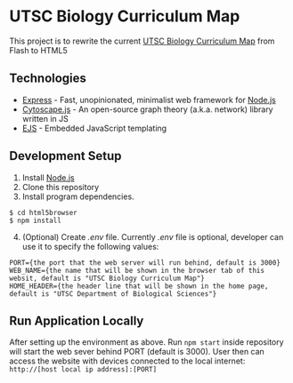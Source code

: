 # UTSC Biology Curriculum Map

This project is to rewrite the current [UTSC Biology Curriculum Map](https://www.utsc.utoronto.ca/biosci/sites/utsc.utoronto.ca.biosci/files/docs/bio_curr_map.html) from Flash to HTML5

## Technologies
* [Express](https://expressjs.com/) - Fast, unopinionated, minimalist web framework for [Node.js](https://nodejs.org/en/)
* [Cytoscape.js](http://js.cytoscape.org/) - An open-source graph theory (a.k.a. network) library written in JS
* [EJS](https://ejs.co/) - Embedded JavaScript templating

## Development Setup
1. Install [Node.js](https://nodejs.org/en/)
2. Clone this repository
3. Install program dependencies.
```
$ cd html5browser
$ npm install
```
4. (Optional) Create _.env_ file. Currently  _.env_ file is optional, developer can use it to specify the following values:
```
PORT={the port that the web server will run behind, default is 3000}
WEB_NAME={the name that will be shown in the browser tab of this websit, default is "UTSC Biology Curriculum Map"}
HOME_HEADER={the header line that will be shown in the home page, default is "UTSC Department of Biological Sciences"}
```

## Run Application Locally
After setting up the environment as above. Run `npm start` inside repository will start the web sever behind PORT (default is 3000). User then can access the website with devices connected to the local internet: `http://[host local ip address]:[PORT]`
